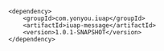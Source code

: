 	<dependency>
		<groupId>com.yonyou.iuap</groupId>
    	<artifactId>iuap-message</artifactId>
    	<version>1.0.1-SNAPSHOT</version>
	</dependency>
